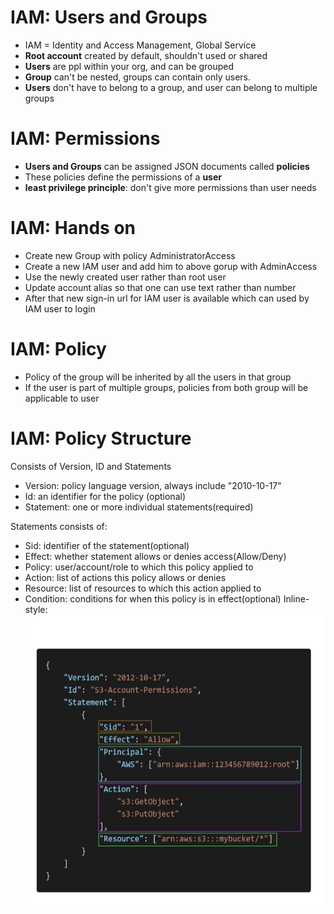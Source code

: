 # IAM: Users and Groups

+ IAM = Identity and Access Management, Global Service
+ **Root account** created by default, shouldn't used or shared
+ **Users** are ppl within your org, and can be grouped
+ **Group** can't be nested, groups can contain only users.
+ **Users** don't have to belong to a group, and user can belong to multiple groups

# IAM: Permissions
+ **Users and Groups** can be assigned JSON documents called **policies**
+ These policies define the permissions of a **user**
+ **least privilege principle**: don't give more permissions than user needs

# IAM: Hands on
+ Create new Group with policy AdministratorAccess
+ Create a new IAM user and add him to above gorup with AdminAccess
+ Use the newly created user rather than root user
+ Update account alias so that one can use text rather than number
+ After that new sign-in url for IAM user is available which can used by IAM user to login

# IAM: Policy
+ Policy of the group will be inherited by all the users in that group
+ If the user is part of multiple groups, policies from both group will be applicable to user

# IAM: Policy Structure
Consists of Version, ID and Statements
+ Version: policy language version, always include "2010-10-17"
+ Id: an identifier for the policy (optional)
+ Statement: one or more individual statements(required)

Statements consists of:
+ Sid: identifier of the statement(optional)
+ Effect: whether statement allows or denies access(Allow/Deny)
+ Policy: user/account/role to which this policy applied to
+ Action: list of actions this policy allows or denies
+ Resource: list of resources to which this action applied to
+ Condition: conditions for when this policy is in effect(optional)
Inline-style: 
![alt text](https://github.com/GurikR/AWS/blob/main/policy-example.PNG "Policy")
